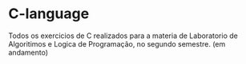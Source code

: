 # C-language
Todos os exercicios de C realizados para a materia de Laboratorio de Algoritimos e Logica de Programação, no segundo semestre. (em andamento)
